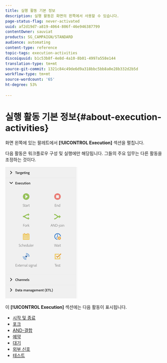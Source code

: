 ```yaml
---
title: 실행 활동 기본 정보
description: 실행 활동은 화면의 왼쪽에서 사용할 수 있습니다.
page-status-flag: never-activated
uuid: af2d19d7-a819-4064-806f-46e946387799
contentOwner: sauviat
products: SG_CAMPAIGN/STANDARD
audience: automating
content-type: reference
topic-tags: execution-activities
discoiquuid: b1c53b8f-4e8d-4a10-8b01-4997a558e144
translation-type: tm+mt
source-git-commit: 1321c84c49de6d9a318bbc5bb8a0e28b332d2b5d
workflow-type: tm+mt
source-wordcount: '65'
ht-degree: 53%

---
```



# 실행 활동 기본 정보{#about-execution-activities}

화면 왼쪽에 있는 팔레트에서 **[!UICONTROL Execution]** 섹션을 펼칩니다.

다음 활동은 워크플로우 구성 및 실행에만 해당됩니다. 그들의 주요 임무는 다른 활동을 조정하는 것이다.

![](assets/wkf_execution_activities.png)

이 **[!UICONTROL Execution]** 섹션에는 다음 활동이 표시됩니다.

* [시작 및 종료](../../automating/using/start-and-end.md)
* [포크](../../automating/using/fork.md)
* [AND-결합](../../automating/using/and-join.md)
* [예약](../../automating/using/scheduler.md)
* [대기](../../automating/using/wait.md)
* [외부 신호](../../automating/using/external-signal.md)
* [테스트](../../automating/using/test.md)

